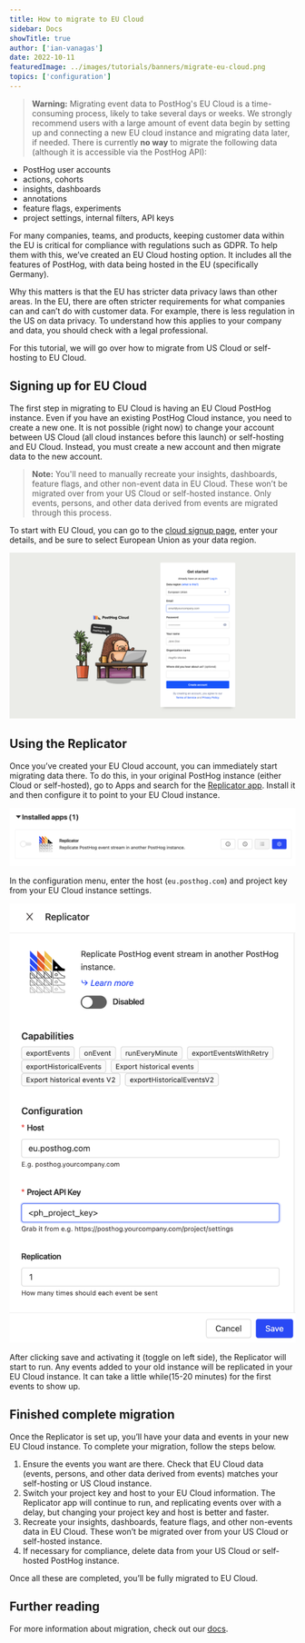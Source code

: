 ```yaml
---
title: How to migrate to EU Cloud
sidebar: Docs
showTitle: true
author: ['ian-vanagas']
date: 2022-10-11
featuredImage: ../images/tutorials/banners/migrate-eu-cloud.png
topics: ['configuration']
---
```


> **Warning:** Migrating event data to PostHog's EU Cloud is a time-consuming process, likely to take several days or weeks. We strongly recommend users with a large amount of event data begin by setting up and connecting a new EU cloud instance and migrating data later, if needed. There is currently **no way** to migrate the following data (although it is accessible via the PostHog API):
- PostHog user accounts
- actions, cohorts
- insights, dashboards
- annotations
- feature flags, experiments
- project settings, internal filters, API keys

For many companies, teams, and products, keeping customer data within the EU is critical for compliance with regulations such as GDPR. To help them with this, we’ve created an EU Cloud hosting option. It includes all the features of PostHog, with data being hosted in the EU (specifically Germany).

Why this matters is that the EU has stricter data privacy laws than other areas. In the EU, there are often stricter requirements for what companies can and can’t do with customer data. For example, there is less regulation in the US on data privacy. To understand how this applies to your company and data, you should check with a legal professional.

For this tutorial, we will go over how to migrate from US Cloud or self-hosting to EU Cloud.

## Signing up for EU Cloud

The first step in migrating to EU Cloud is having an EU Cloud PostHog instance. Even if you have an existing PostHog Cloud instance, you need to create a new one. It is not possible (right now) to change your account between US Cloud (all cloud instances before this launch) or self-hosting and EU Cloud. Instead, you must create a new account and then migrate data to the new account.

> **Note:** You'll need to manually recreate your insights, dashboards, feature flags, and other non-event data in EU Cloud. These won’t be migrated over from your US Cloud or self-hosted instance. Only events, persons, and other data derived from events are migrated through this process.

To start with EU Cloud, you can go to the [cloud signup page](https://app.posthog.com/signup), enter your details, and be sure to select European Union as your data region.

![EU Cloud signup](../images/tutorials/migrate-eu-cloud/signup.png)

## Using the Replicator

Once you’ve created your EU Cloud account, you can immediately start migrating data there. To do this, in your original PostHog instance (either Cloud or self-hosted), go to Apps and search for the [Replicator app](/apps/replicator). Install it and then configure it to point to your EU Cloud instance.

![Replicator app](../images/tutorials/migrate-eu-cloud/replicator.png)

In the configuration menu, enter the host (`eu.posthog.com`) and project key from your EU Cloud instance settings.

![Replicator config](../images/tutorials/migrate-eu-cloud/replicator-config.png)

After clicking save and activating it (toggle on left side), the Replicator will start to run. Any events added to your old instance will be replicated in your EU Cloud instance. It can take a little while(15-20 minutes) for the first events to show up.

## Finished complete migration

Once the Replicator is set up, you’ll have your data and events in your new EU Cloud instance. To complete your migration, follow the steps below. 

1. Ensure the events you want are there. Check that EU Cloud data (events, persons, and other data derived from events) matches your self-hosting or US Cloud instance.
2. Switch your project key and host to your EU Cloud information. The Replicator app will continue to run, and replicating events over with a delay, but changing your project key and host is better and faster.
3. Recreate your insights, dashboards, feature flags, and other non-events data in EU Cloud. These won’t be migrated over from your US Cloud or self-hosted instance.
4. If necessary for compliance, delete data from your US Cloud or self-hosted PostHog instance.

Once all these are completed, you’ll be fully migrated to EU Cloud.

## Further reading

For more information about migration, check out our [docs](/docs/migrate/migrate-between-cloud-and-self-hosted).
